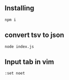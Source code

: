 ## Installing
```
npm i
```

## convert tsv to json
```
node index.js
```

## Input tab in vim
```
:set noet
```
